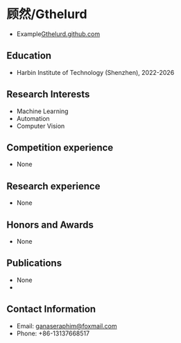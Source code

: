 # 顾然/Gthelurd

- Example[Gthelurd.github.com](https://gthelurd.github.io/)
  
## Education

- Harbin Institute of Technology (Shenzhen), 2022-2026

## Research Interests

- Machine Learning
- Automation
- Computer Vision

## Competition experience

- None

## Research experience

- None

## Honors and Awards

- None

## Publications

- None
- 
## Contact Information

- Email: ganaseraphim@foxmail.com
- Phone: +86-13137668517
